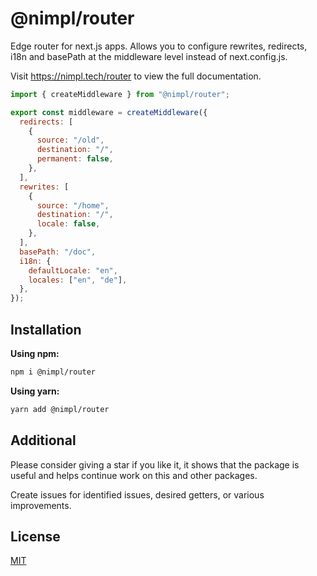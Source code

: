 # @nimpl/router

Edge router for next.js apps. Allows you to configure rewrites, redirects, i18n and basePath at the middleware level instead of next.config.js.

Visit https://nimpl.tech/router to view the full documentation.

```js
import { createMiddleware } from "@nimpl/router";

export const middleware = createMiddleware({
  redirects: [
    {
      source: "/old",
      destination: "/",
      permanent: false,
    },
  ],
  rewrites: [
    {
      source: "/home",
      destination: "/",
      locale: false,
    },
  ],
  basePath: "/doc",
  i18n: {
    defaultLocale: "en",
    locales: ["en", "de"],
  },
});
```

## Installation

**Using npm:**

```bash
npm i @nimpl/router
```

**Using yarn:**

```bash
yarn add @nimpl/router
```

## Additional

Please consider giving a star if you like it, it shows that the package is useful and helps continue work on this and other packages.

Create issues for identified issues, desired getters, or various improvements.

## License

[MIT](https://github.com/vordgi/nimpl-router/blob/main/LICENSE)
